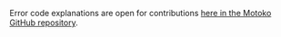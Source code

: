 Error code explanations are open for contributions [here in the Motoko GitHub repository](https://github.com/dfinity/motoko/tree/master/src/lang_utils/error_codes).
